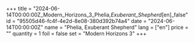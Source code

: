 +++
title = "2024-06-14T00:00:00Z_Modern_Horizons_3_Phelia,_Exuberant_Shepherd_[en]_false"
id = "95505d46-fc4f-4e2d-8e08-380d392b74a4"
date = "2024-06-14T00:00:00Z"
name = "Phelia, Exuberant Shepherd"
lang = ["en"]
price = ""
quantity = 1
foil = false
set = "Modern Horizons 3"
+++
